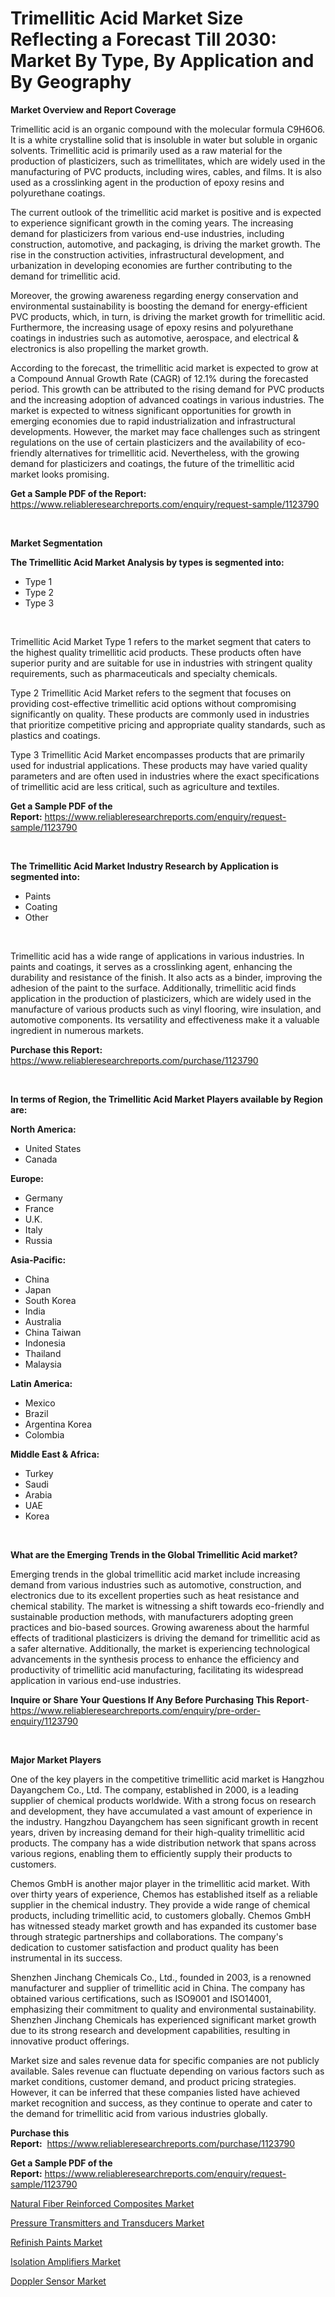 <p><h1>Trimellitic Acid Market Size Reflecting a Forecast Till 2030: Market By Type, By Application and By Geography</h1></p><p><strong>Market Overview and Report Coverage</strong></p>
<p><p>Trimellitic acid is an organic compound with the molecular formula C9H6O6. It is a white crystalline solid that is insoluble in water but soluble in organic solvents. Trimellitic acid is primarily used as a raw material for the production of plasticizers, such as trimellitates, which are widely used in the manufacturing of PVC products, including wires, cables, and films. It is also used as a crosslinking agent in the production of epoxy resins and polyurethane coatings.</p><p>The current outlook of the trimellitic acid market is positive and is expected to experience significant growth in the coming years. The increasing demand for plasticizers from various end-use industries, including construction, automotive, and packaging, is driving the market growth. The rise in the construction activities, infrastructural development, and urbanization in developing economies are further contributing to the demand for trimellitic acid.</p><p>Moreover, the growing awareness regarding energy conservation and environmental sustainability is boosting the demand for energy-efficient PVC products, which, in turn, is driving the market growth for trimellitic acid. Furthermore, the increasing usage of epoxy resins and polyurethane coatings in industries such as automotive, aerospace, and electrical & electronics is also propelling the market growth.</p><p>According to the forecast, the trimellitic acid market is expected to grow at a Compound Annual Growth Rate (CAGR) of 12.1% during the forecasted period. This growth can be attributed to the rising demand for PVC products and the increasing adoption of advanced coatings in various industries. The market is expected to witness significant opportunities for growth in emerging economies due to rapid industrialization and infrastructural developments. However, the market may face challenges such as stringent regulations on the use of certain plasticizers and the availability of eco-friendly alternatives for trimellitic acid. Nevertheless, with the growing demand for plasticizers and coatings, the future of the trimellitic acid market looks promising.</p></p>
<p><strong>Get a Sample PDF of the Report:</strong> <a href="https://www.reliableresearchreports.com/enquiry/request-sample/1123790">https://www.reliableresearchreports.com/enquiry/request-sample/1123790</a></p>
<p>&nbsp;</p>
<p><strong>Market Segmentation</strong></p>
<p><strong>The Trimellitic Acid Market Analysis by types is segmented into:</strong></p>
<p><ul><li>Type 1</li><li>Type 2</li><li>Type 3</li></ul></p>
<p>&nbsp;</p>
<p><p>Trimellitic Acid Market Type 1 refers to the market segment that caters to the highest quality trimellitic acid products. These products often have superior purity and are suitable for use in industries with stringent quality requirements, such as pharmaceuticals and specialty chemicals.</p><p>Type 2 Trimellitic Acid Market refers to the segment that focuses on providing cost-effective trimellitic acid options without compromising significantly on quality. These products are commonly used in industries that prioritize competitive pricing and appropriate quality standards, such as plastics and coatings.</p><p>Type 3 Trimellitic Acid Market encompasses products that are primarily used for industrial applications. These products may have varied quality parameters and are often used in industries where the exact specifications of trimellitic acid are less critical, such as agriculture and textiles.</p></p>
<p><strong>Get a Sample PDF of the Report:</strong>&nbsp;<a href="https://www.reliableresearchreports.com/enquiry/request-sample/1123790">https://www.reliableresearchreports.com/enquiry/request-sample/1123790</a></p>
<p>&nbsp;</p>
<p><strong>The Trimellitic Acid Market Industry Research by Application is segmented into:</strong></p>
<p><ul><li>Paints</li><li>Coating</li><li>Other</li></ul></p>
<p>&nbsp;</p>
<p><p>Trimellitic acid has a wide range of applications in various industries. In paints and coatings, it serves as a crosslinking agent, enhancing the durability and resistance of the finish. It also acts as a binder, improving the adhesion of the paint to the surface. Additionally, trimellitic acid finds application in the production of plasticizers, which are widely used in the manufacture of various products such as vinyl flooring, wire insulation, and automotive components. Its versatility and effectiveness make it a valuable ingredient in numerous markets.</p></p>
<p><strong>Purchase this Report:</strong>&nbsp; <a href="https://www.reliableresearchreports.com/purchase/1123790">https://www.reliableresearchreports.com/purchase/1123790</a></p>
<p>&nbsp;</p>
<p><strong>In terms of Region, the Trimellitic Acid Market Players available by Region are:</strong></p>
<p>
    <p> <strong> North America: </strong>
        <ul>
            <li>United States</li>
            <li>Canada</li>
        </ul>
        </p> 
    <p> <strong> Europe: </strong>
        <ul>
            <li>Germany</li>
            <li>France</li>
            <li>U.K.</li>
            <li>Italy</li>
            <li>Russia</li>
        </ul>
        </p> 
    <p> <strong> Asia-Pacific: </strong>
        <ul>
            <li>China</li>
            <li>Japan</li>
            <li>South Korea</li>
            <li>India</li>
            <li>Australia</li>
            <li>China Taiwan</li>
            <li>Indonesia</li>
            <li>Thailand</li>
            <li>Malaysia</li>
        </ul>
        </p> 
    <p> <strong> Latin America: </strong>
        <ul>
            <li>Mexico</li>
            <li>Brazil</li>
            <li>Argentina Korea</li>
            <li>Colombia</li>
        </ul>
        </p> 
    <p> <strong> Middle East & Africa: </strong>
        <ul>
            <li>Turkey</li>
            <li>Saudi</li>
            <li>Arabia</li>
            <li>UAE</li>
            <li>Korea</li>
        </ul>
    </p>
    </p>
<p>&nbsp;</p>
<p><strong>What are the Emerging Trends in the Global Trimellitic Acid market?</strong></p>
<p><p>Emerging trends in the global trimellitic acid market include increasing demand from various industries such as automotive, construction, and electronics due to its excellent properties such as heat resistance and chemical stability. The market is witnessing a shift towards eco-friendly and sustainable production methods, with manufacturers adopting green practices and bio-based sources. Growing awareness about the harmful effects of traditional plasticizers is driving the demand for trimellitic acid as a safer alternative. Additionally, the market is experiencing technological advancements in the synthesis process to enhance the efficiency and productivity of trimellitic acid manufacturing, facilitating its widespread application in various end-use industries.</p></p>
<p><strong>Inquire or Share Your Questions If Any Before Purchasing This Report</strong>- <a href="https://www.reliableresearchreports.com/enquiry/pre-order-enquiry/1123790">https://www.reliableresearchreports.com/enquiry/pre-order-enquiry/1123790</a></p>
<p>&nbsp;</p>
<p><strong>Major Market Players</strong></p>
<p><p>One of the key players in the competitive trimellitic acid market is Hangzhou Dayangchem Co., Ltd. The company, established in 2000, is a leading supplier of chemical products worldwide. With a strong focus on research and development, they have accumulated a vast amount of experience in the industry. Hangzhou Dayangchem has seen significant growth in recent years, driven by increasing demand for their high-quality trimellitic acid products. The company has a wide distribution network that spans across various regions, enabling them to efficiently supply their products to customers.</p><p>Chemos GmbH is another major player in the trimellitic acid market. With over thirty years of experience, Chemos has established itself as a reliable supplier in the chemical industry. They provide a wide range of chemical products, including trimellitic acid, to customers globally. Chemos GmbH has witnessed steady market growth and has expanded its customer base through strategic partnerships and collaborations. The company's dedication to customer satisfaction and product quality has been instrumental in its success.</p><p>Shenzhen Jinchang Chemicals Co., Ltd., founded in 2003, is a renowned manufacturer and supplier of trimellitic acid in China. The company has obtained various certifications, such as ISO9001 and ISO14001, emphasizing their commitment to quality and environmental sustainability. Shenzhen Jinchang Chemicals has experienced significant market growth due to its strong research and development capabilities, resulting in innovative product offerings.</p><p>Market size and sales revenue data for specific companies are not publicly available. Sales revenue can fluctuate depending on various factors such as market conditions, customer demand, and product pricing strategies. However, it can be inferred that these companies listed have achieved market recognition and success, as they continue to operate and cater to the demand for trimellitic acid from various industries globally.</p></p>
<p><strong>Purchase this Report:</strong>&nbsp;&nbsp;<a href="https://www.reliableresearchreports.com/purchase/1123790">https://www.reliableresearchreports.com/purchase/1123790</a></p>
<p></p>
<p><strong>Get a Sample PDF of the Report:</strong>&nbsp;<a href="https://www.reliableresearchreports.com/enquiry/request-sample/1123790">https://www.reliableresearchreports.com/enquiry/request-sample/1123790</a></p>
<p><p><a href="https://github.com/ChiragRp1/Market-Research-Report-List-1/blob/main/natural-fiber-reinforced-composites-market.md">Natural Fiber Reinforced Composites Market</a></p><p><a href="https://medium.com/@catherinemartinez15/pressure-transmitters-and-transducers-market-insights-into-market-cagr-market-trends-and-growth-f661e2af3dd6">Pressure Transmitters and Transducers Market</a></p><p><a href="https://github.com/ChiragRP21/Market-Research-Report-List-1/blob/main/refinish-paints-market.md">Refinish Paints Market</a></p><p><a href="https://medium.com/@adealoshi97/decoding-isolation-amplifiers-market-metrics-market-share-trends-and-growth-patterns-b84daf3e3809">Isolation Amplifiers Market</a></p><p><a href="https://medium.com/@kcekkboop72786/analyzing-doppler-sensor-market-global-industry-perspective-and-forecast-2023-to-2030-b365c8a2702c">Doppler Sensor Market</a></p></p>